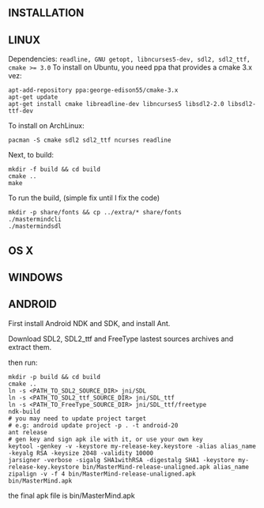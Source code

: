 INSTALLATION
---
LINUX
---
Dependencies: `readline, GNU getopt, libncurses5-dev, sdl2, sdl2_ttf, cmake >= 3.0`
To install on Ubuntu, you need ppa that provides a cmake 3.x vez:
```shell
apt-add-repository ppa:george-edison55/cmake-3.x
apt-get update
apt-get install cmake libreadline-dev libncurses5 libsdl2-2.0 libsdl2-ttf-dev
```
To install on ArchLinux:
```shell
pacman -S cmake sdl2 sdl2_ttf ncurses readline
```

Next, to build:
```shell
mkdir -f build && cd build
cmake ..
make
```

To run the build, (simple fix until I fix the code)
```shell
mkdir -p share/fonts && cp ../extra/* share/fonts
./mastermindcli
./mastermindsdl
```

OS X
---
WINDOWS
---
ANDROID
---
First install Android NDK and SDK, and install Ant.

Download SDL2, SDL2_ttf and FreeType lastest sources archives and extract them.

then run:
```shell
mkdir -p build && cd build
cmake ..
ln -s <PATH_TO_SDL2_SOURCE_DIR> jni/SDL
ln -s <PATH_TO_SDL2_ttf_SOURCE_DIR> jni/SDL_ttf
ln -s <PATH_TO_FreeType_SOURCE_DIR> jni/SDL_ttf/freetype
ndk-build
# you may need to update project target
# e.g: android update project -p . -t android-20
ant release
# gen key and sign apk ile with it, or use your own key
keytool -genkey -v -keystore my-release-key.keystore -alias alias_name -keyalg RSA -keysize 2048 -validity 10000
jarsigner -verbose -sigalg SHA1withRSA -digestalg SHA1 -keystore my-release-key.keystore bin/MasterMind-release-unaligned.apk alias_name
zipalign -v -f 4 bin/MasterMind-release-unaligned.apk bin/MasterMind.apk
```
the final apk file is bin/MasterMind.apk
